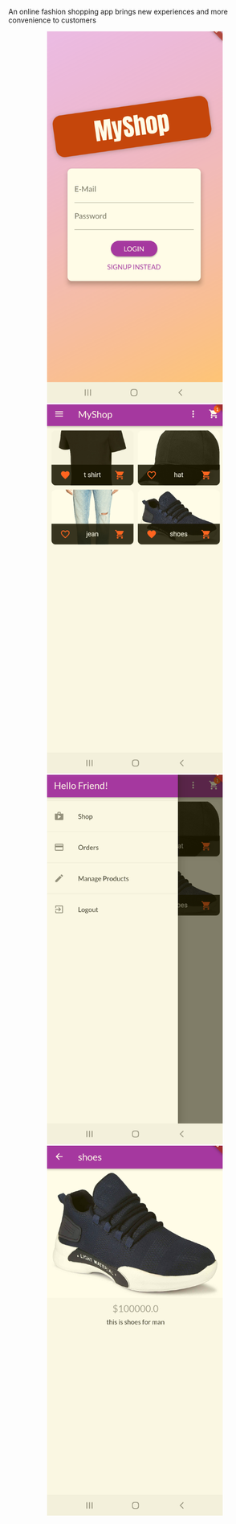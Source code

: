An online fashion shopping app brings new experiences and more convenience to customers

<p align="center">
  <img src="https://github.com/truongmt273/Shop-App-Flutter/blob/master/ui_1.png" width="350" title="UI 1"></br>
  <img src="https://github.com/truongmt273/Shop-App-Flutter/blob/master/ui_2.png" width="350" title="UI 2">
  <img src="https://github.com/truongmt273/Shop-App-Flutter/blob/master/ui_3.png" width="350" title="UI 3">
  <img src="https://github.com/truongmt273/Shop-App-Flutter/blob/master/ui_4.png" width="350" title="UI 4">
</p>
